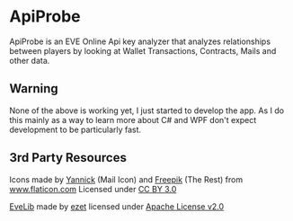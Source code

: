 ApiProbe
=======
ApiProbe is an EVE Online Api key analyzer that analyzes relationships between players by looking at Wallet Transactions, Contracts, Mails and other data.

Warning
-------
None of the above is working yet, I just started to develop the app.
As I do this mainly as a way to learn more about C# and WPF don't
expect development to be particularly fast.


3rd Party Resources
-------

Icons made by <a href="http://www.flaticon.com/authors/yannick" title="Yannick">Yannick</a> (Mail Icon) and  <a href="http://www.flaticon.com/authors/freepik" title="Freepik">Freepik</a> (The Rest) from <a href="http://www.flaticon.com" title="Flaticon">www.flaticon.com</a> 
Licensed under <a href="http://creativecommons.org/licenses/by/3.0/" title="Creative Commons BY 3.0">CC BY 3.0</a>

<a href="https://github.com/ezet/evelib">EveLib</a> made by <a href="https://github.com/ezet">ezet</a>
licensed under <a href="http://www.apache.org/licenses/LICENSE-2.0.txt">Apache License v2.0</a>
